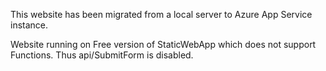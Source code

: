 This website has been migrated from a local server to Azure App Service instance.

Website running on Free version of StaticWebApp which does not support Functions. Thus api/SubmitForm is disabled.